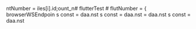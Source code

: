 ntNumber = 
iles[i].id;ount_n# flutterTest # flutNumber = 
                    { browserWSEndpoin
s const 
= daa.nst 
s const 
= daa.nst 
= daa.nst 
s const 
= daa.nst 
